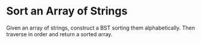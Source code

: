 # Sort an Array of Strings

Given an array of strings, construct a BST sorting them 
alphabetically.  Then traverse in order and return a sorted array.